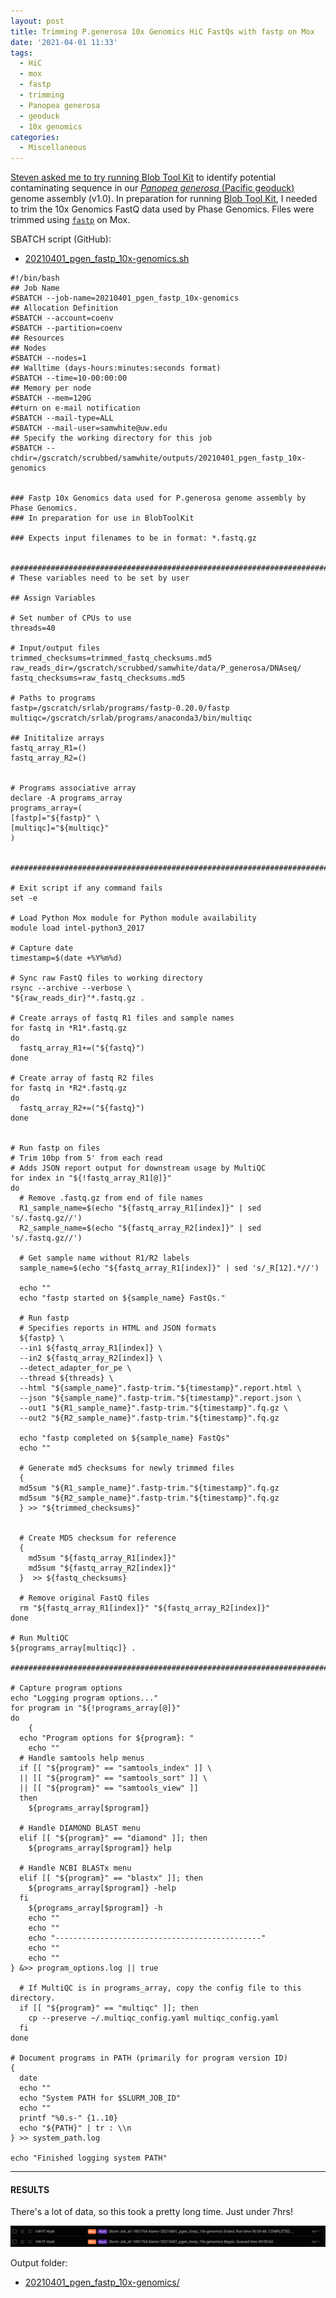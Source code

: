 ```yaml
---
layout: post
title: Trimming P.generosa 10x Genomics HiC FastQs with fastp on Mox
date: '2021-04-01 11:33'
tags: 
  - HiC
  - mox
  - fastp
  - trimming
  - Panopea generosa
  - geoduck
  - 10x genomics
categories: 
  - Miscellaneous
---
```

[Steven asked me to try running Blob Tool Kit](https://github.com/RobertsLab/resources/issues/1118) to identify potential contaminating sequence in our [_Panopea generosa_ (Pacific geoduck)](http://en.wikipedia.org/wiki/Geoduck) genome assembly (v1.0). In preparation for running [Blob Tool Kit](https://blobtoolkit.genomehubs.org/), I needed to trim the 10x Genomics FastQ data used by Phase Genomics. Files were trimmed using [`fastp`](https://github.com/OpenGene/fastp) on Mox.

SBATCH script (GitHub):

- [20210401_pgen_fastp_10x-genomics.sh](https://github.com/RobertsLab/sams-notebook/blob/master/sbatch_scripts/20210401_pgen_fastp_10x-genomics.sh)

```shell
#!/bin/bash
## Job Name
#SBATCH --job-name=20210401_pgen_fastp_10x-genomics
## Allocation Definition
#SBATCH --account=coenv
#SBATCH --partition=coenv
## Resources
## Nodes
#SBATCH --nodes=1
## Walltime (days-hours:minutes:seconds format)
#SBATCH --time=10-00:00:00
## Memory per node
#SBATCH --mem=120G
##turn on e-mail notification
#SBATCH --mail-type=ALL
#SBATCH --mail-user=samwhite@uw.edu
## Specify the working directory for this job
#SBATCH --chdir=/gscratch/scrubbed/samwhite/outputs/20210401_pgen_fastp_10x-genomics


### Fastp 10x Genomics data used for P.generosa genome assembly by Phase Genomics.
### In preparation for use in BlobToolKit

### Expects input filenames to be in format: *.fastq.gz


###################################################################################
# These variables need to be set by user

## Assign Variables

# Set number of CPUs to use
threads=40

# Input/output files
trimmed_checksums=trimmed_fastq_checksums.md5
raw_reads_dir=/gscratch/scrubbed/samwhite/data/P_generosa/DNAseq/
fastq_checksums=raw_fastq_checksums.md5

# Paths to programs
fastp=/gscratch/srlab/programs/fastp-0.20.0/fastp
multiqc=/gscratch/srlab/programs/anaconda3/bin/multiqc

## Inititalize arrays
fastq_array_R1=()
fastq_array_R2=()


# Programs associative array
declare -A programs_array
programs_array=(
[fastp]="${fastp}" \
[multiqc]="${multiqc}"
)


###################################################################################

# Exit script if any command fails
set -e

# Load Python Mox module for Python module availability
module load intel-python3_2017

# Capture date
timestamp=$(date +%Y%m%d)

# Sync raw FastQ files to working directory
rsync --archive --verbose \
"${raw_reads_dir}"*.fastq.gz .

# Create arrays of fastq R1 files and sample names
for fastq in *R1*.fastq.gz
do
  fastq_array_R1+=("${fastq}")
done

# Create array of fastq R2 files
for fastq in *R2*.fastq.gz
do
  fastq_array_R2+=("${fastq}")
done


# Run fastp on files
# Trim 10bp from 5' from each read
# Adds JSON report output for downstream usage by MultiQC
for index in "${!fastq_array_R1[@]}"
do
  # Remove .fastq.gz from end of file names
  R1_sample_name=$(echo "${fastq_array_R1[index]}" | sed 's/.fastq.gz//')
  R2_sample_name=$(echo "${fastq_array_R2[index]}" | sed 's/.fastq.gz//')

  # Get sample name without R1/R2 labels
  sample_name=$(echo "${fastq_array_R1[index]}" | sed 's/_R[12].*//')

  echo ""
  echo "fastp started on ${sample_name} FastQs."

  # Run fastp
  # Specifies reports in HTML and JSON formats
  ${fastp} \
  --in1 ${fastq_array_R1[index]} \
  --in2 ${fastq_array_R2[index]} \
  --detect_adapter_for_pe \
  --thread ${threads} \
  --html "${sample_name}".fastp-trim."${timestamp}".report.html \
  --json "${sample_name}".fastp-trim."${timestamp}".report.json \
  --out1 "${R1_sample_name}".fastp-trim."${timestamp}".fq.gz \
  --out2 "${R2_sample_name}".fastp-trim."${timestamp}".fq.gz

  echo "fastp completed on ${sample_name} FastQs"
  echo ""

  # Generate md5 checksums for newly trimmed files
  {
  md5sum "${R1_sample_name}".fastp-trim."${timestamp}".fq.gz
  md5sum "${R2_sample_name}".fastp-trim."${timestamp}".fq.gz
  } >> "${trimmed_checksums}"


  # Create MD5 checksum for reference
  {
    md5sum "${fastq_array_R1[index]}"
    md5sum "${fastq_array_R2[index]}"
  }  >> ${fastq_checksums}

  # Remove original FastQ files
  rm "${fastq_array_R1[index]}" "${fastq_array_R2[index]}"
done

# Run MultiQC
${programs_array[multiqc]} .

###################################################################################

# Capture program options
echo "Logging program options..."
for program in "${!programs_array[@]}"
do
	{
  echo "Program options for ${program}: "
	echo ""
  # Handle samtools help menus
  if [[ "${program}" == "samtools_index" ]] \
  || [[ "${program}" == "samtools_sort" ]] \
  || [[ "${program}" == "samtools_view" ]]
  then
    ${programs_array[$program]}

  # Handle DIAMOND BLAST menu
  elif [[ "${program}" == "diamond" ]]; then
    ${programs_array[$program]} help

  # Handle NCBI BLASTx menu
  elif [[ "${program}" == "blastx" ]]; then
    ${programs_array[$program]} -help
  fi
	${programs_array[$program]} -h
	echo ""
	echo ""
	echo "----------------------------------------------"
	echo ""
	echo ""
} &>> program_options.log || true

  # If MultiQC is in programs_array, copy the config file to this directory.
  if [[ "${program}" == "multiqc" ]]; then
  	cp --preserve ~/.multiqc_config.yaml multiqc_config.yaml
  fi
done

# Document programs in PATH (primarily for program version ID)
{
  date
  echo ""
  echo "System PATH for $SLURM_JOB_ID"
  echo ""
  printf "%0.s-" {1..10}
  echo "${PATH}" | tr : \\n
} >> system_path.log

echo "Finished logging system PATH"
```


---

#### RESULTS

There's a lot of data, so this took a pretty long time. Just under 7hrs!

![Fastp runtime screencap](https://github.com/RobertsLab/sams-notebook/blob/master/images/screencaps/20210401_pgen_fastp_10x-genomics_runtime.png?raw=true)

Output folder:


- [20210401_pgen_fastp_10x-genomics/](https://gannet.fish.washington.edu/Atumefaciens/20210401_pgen_fastp_10x-genomics/)

